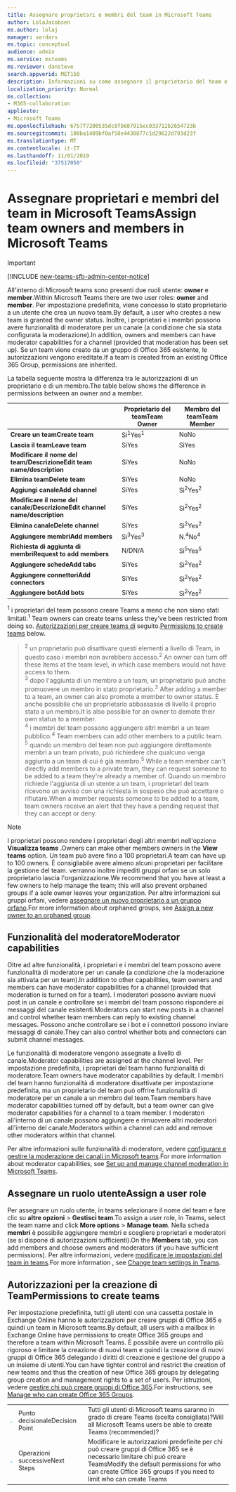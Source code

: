 ```yaml
---
title: Assegnare proprietari e membri del team in Microsoft Teams
author: LolaJacobsen
ms.author: lolaj
manager: serdars
ms.topic: conceptual
audience: admin
ms.service: msteams
ms.reviewer: dansteve
search.appverid: MET150
description: Informazioni su come assegnare il proprietario del team e i ruoli dei membri e le autorizzazioni in Microsoft teams, incluse le autorizzazioni per creare team.
localization_priority: Normal
ms.collection:
- M365-collaboration
appliesto:
- Microsoft Teams
ms.openlocfilehash: 6757f7200535dc8fb687915ec033712b2654723b
ms.sourcegitcommit: 100ba1409bf0af58e4430877c1d29622d793d23f
ms.translationtype: MT
ms.contentlocale: it-IT
ms.lasthandoff: 11/01/2019
ms.locfileid: "37517050"
---
```

<a name="assign-team-owners-and-members-in-microsoft-teams"></a><span data-ttu-id="c041e-103">Assegnare proprietari e membri del team in Microsoft Teams</span><span class="sxs-lookup"><span data-stu-id="c041e-103">Assign team owners and members in Microsoft Teams</span></span>
=================================================

> [!IMPORTANT]
> [!INCLUDE [new-teams-sfb-admin-center-notice](includes/new-teams-sfb-admin-center-notice.md)]

<span data-ttu-id="c041e-104">All'interno di Microsoft teams sono presenti due ruoli utente: **owner** e **member**.</span><span class="sxs-lookup"><span data-stu-id="c041e-104">Within Microsoft Teams there are two user roles: **owner** and **member**.</span></span> <span data-ttu-id="c041e-105">Per impostazione predefinita, viene concesso lo stato proprietario a un utente che crea un nuovo team.</span><span class="sxs-lookup"><span data-stu-id="c041e-105">By default, a user who creates a new team is granted the owner status.</span></span> <span data-ttu-id="c041e-106">Inoltre, i proprietari e i membri possono avere funzionalità di moderatore per un canale (a condizione che sia stata configurata la moderazione).</span><span class="sxs-lookup"><span data-stu-id="c041e-106">In addition, owners and members can have moderator capabilities for a channel (provided that moderation has been set up).</span></span> <span data-ttu-id="c041e-107">Se un team viene creato da un gruppo di Office 365 esistente, le autorizzazioni vengono ereditate.</span><span class="sxs-lookup"><span data-stu-id="c041e-107">If a team is created from an existing Office 365 Group, permissions are inherited.</span></span>

<span data-ttu-id="c041e-108">La tabella seguente mostra la differenza tra le autorizzazioni di un proprietario e di un membro.</span><span class="sxs-lookup"><span data-stu-id="c041e-108">The table below shows the difference in permissions between an owner and a member.</span></span>


|                                   | <span data-ttu-id="c041e-109">Proprietario del team</span><span class="sxs-lookup"><span data-stu-id="c041e-109">Team Owner</span></span> | <span data-ttu-id="c041e-110">Membro del team</span><span class="sxs-lookup"><span data-stu-id="c041e-110">Team Member</span></span> |
|-----------------------------------|------------|-------------|
|          <span data-ttu-id="c041e-111">**Creare un team**</span><span class="sxs-lookup"><span data-stu-id="c041e-111">**Create team**</span></span>          |    <span data-ttu-id="c041e-112">Sì<sup>1</sup></span><span class="sxs-lookup"><span data-stu-id="c041e-112">Yes<sup>1</sup></span></span>     |     <span data-ttu-id="c041e-113">No</span><span class="sxs-lookup"><span data-stu-id="c041e-113">No</span></span>      |
|          <span data-ttu-id="c041e-114">**Lascia il team**</span><span class="sxs-lookup"><span data-stu-id="c041e-114">**Leave team**</span></span>           |    <span data-ttu-id="c041e-115">Sì</span><span class="sxs-lookup"><span data-stu-id="c041e-115">Yes</span></span>     |     <span data-ttu-id="c041e-116">Sì</span><span class="sxs-lookup"><span data-stu-id="c041e-116">Yes</span></span>     |
|  <span data-ttu-id="c041e-117">**Modificare il nome del team/Descrizione**</span><span class="sxs-lookup"><span data-stu-id="c041e-117">**Edit team name/description**</span></span>   |    <span data-ttu-id="c041e-118">Sì</span><span class="sxs-lookup"><span data-stu-id="c041e-118">Yes</span></span>     |     <span data-ttu-id="c041e-119">No</span><span class="sxs-lookup"><span data-stu-id="c041e-119">No</span></span>      |
|          <span data-ttu-id="c041e-120">**Elimina team**</span><span class="sxs-lookup"><span data-stu-id="c041e-120">**Delete team**</span></span>          |    <span data-ttu-id="c041e-121">Sì</span><span class="sxs-lookup"><span data-stu-id="c041e-121">Yes</span></span>     |     <span data-ttu-id="c041e-122">No</span><span class="sxs-lookup"><span data-stu-id="c041e-122">No</span></span>      |
|          <span data-ttu-id="c041e-123">**Aggiungi canale**</span><span class="sxs-lookup"><span data-stu-id="c041e-123">**Add channel**</span></span>          |    <span data-ttu-id="c041e-124">Sì</span><span class="sxs-lookup"><span data-stu-id="c041e-124">Yes</span></span>     |    <span data-ttu-id="c041e-125">Sì<sup>2</sup></span><span class="sxs-lookup"><span data-stu-id="c041e-125">Yes<sup>2</sup></span></span>|
| <span data-ttu-id="c041e-126">**Modificare il nome del canale/Descrizione**</span><span class="sxs-lookup"><span data-stu-id="c041e-126">**Edit channel name/description**</span></span> |    <span data-ttu-id="c041e-127">Sì</span><span class="sxs-lookup"><span data-stu-id="c041e-127">Yes</span></span>     |    <span data-ttu-id="c041e-128">Sì<sup>2</sup></span><span class="sxs-lookup"><span data-stu-id="c041e-128">Yes<sup>2</sup></span></span>|
|        <span data-ttu-id="c041e-129">**Elimina canale**</span><span class="sxs-lookup"><span data-stu-id="c041e-129">**Delete channel**</span></span>         |    <span data-ttu-id="c041e-130">Sì</span><span class="sxs-lookup"><span data-stu-id="c041e-130">Yes</span></span>     |    <span data-ttu-id="c041e-131">Sì<sup>2</sup></span><span class="sxs-lookup"><span data-stu-id="c041e-131">Yes<sup>2</sup></span></span>|
|          <span data-ttu-id="c041e-132">**Aggiungere membri**</span><span class="sxs-lookup"><span data-stu-id="c041e-132">**Add members**</span></span>          |  <span data-ttu-id="c041e-133">Sì<sup>3</sup></span><span class="sxs-lookup"><span data-stu-id="c041e-133">Yes<sup>3</sup></span></span>   |     <span data-ttu-id="c041e-134">N.<sup>4</sup></span><span class="sxs-lookup"><span data-stu-id="c041e-134">No<sup>4</sup></span></span>    |
|          <span data-ttu-id="c041e-135">**Richiesta di aggiunta di membri**</span><span class="sxs-lookup"><span data-stu-id="c041e-135">**Request to add members**</span></span>          |  <span data-ttu-id="c041e-136">N/D</span><span class="sxs-lookup"><span data-stu-id="c041e-136">N/A</span></span>   |     <span data-ttu-id="c041e-137">Sì<sup>5</sup></span><span class="sxs-lookup"><span data-stu-id="c041e-137">Yes<sup>5</sup></span></span>     |
|           <span data-ttu-id="c041e-138">**Aggiungere schede**</span><span class="sxs-lookup"><span data-stu-id="c041e-138">**Add tabs**</span></span>            |    <span data-ttu-id="c041e-139">Sì</span><span class="sxs-lookup"><span data-stu-id="c041e-139">Yes</span></span>     |    <span data-ttu-id="c041e-140">Sì<sup>2</sup></span><span class="sxs-lookup"><span data-stu-id="c041e-140">Yes<sup>2</sup></span></span>|
|        <span data-ttu-id="c041e-141">**Aggiungere connettori**</span><span class="sxs-lookup"><span data-stu-id="c041e-141">**Add connectors**</span></span>         |    <span data-ttu-id="c041e-142">Sì</span><span class="sxs-lookup"><span data-stu-id="c041e-142">Yes</span></span>     |    <span data-ttu-id="c041e-143">Sì<sup>2</sup></span><span class="sxs-lookup"><span data-stu-id="c041e-143">Yes<sup>2</sup></span></span>|
|           <span data-ttu-id="c041e-144">**Aggiungere bot**</span><span class="sxs-lookup"><span data-stu-id="c041e-144">**Add bots**</span></span>            |    <span data-ttu-id="c041e-145">Sì</span><span class="sxs-lookup"><span data-stu-id="c041e-145">Yes</span></span>     |    <span data-ttu-id="c041e-146">Sì<sup>2</sup></span><span class="sxs-lookup"><span data-stu-id="c041e-146">Yes<sup>2</sup></span></span>|

<span data-ttu-id="c041e-147"><sup>1</sup> i proprietari del team possono creare Teams a meno che non siano stati limitati.</span><span class="sxs-lookup"><span data-stu-id="c041e-147"><sup>1</sup> Team owners can create teams unless they've been restricted from doing so.</span></span> <span data-ttu-id="c041e-148">[Autorizzazioni per creare teams di](#permissions-to-create-teams) seguito.</span><span class="sxs-lookup"><span data-stu-id="c041e-148">[Permissions to create teams](#permissions-to-create-teams) below.</span></span><br>
><span data-ttu-id="c041e-149"><sup>2</sup> un proprietario può disattivare questi elementi a livello di Team, in questo caso i membri non avrebbero accesso.</span><span class="sxs-lookup"><span data-stu-id="c041e-149"><sup>2</sup> An owner can turn off these items at the team level, in which case members would not have access to them.</span></span><br>
<span data-ttu-id="c041e-150"><sup>3</sup> dopo l'aggiunta di un membro a un team, un proprietario può anche promuovere un membro in stato proprietario.</span><span class="sxs-lookup"><span data-stu-id="c041e-150"><sup>3</sup> After adding a member to a team, an owner can also promote a member to owner status.</span></span> <span data-ttu-id="c041e-151">È anche possibile che un proprietario abbassasse di livello il proprio stato a un membro.</span><span class="sxs-lookup"><span data-stu-id="c041e-151">It is also possible for an owner to demote their own status to a member.</span></span><br>
<span data-ttu-id="c041e-152"><sup>4</sup> i membri del team possono aggiungere altri membri a un team pubblico.</span><span class="sxs-lookup"><span data-stu-id="c041e-152"><sup>4</sup> Team members can add other members to a public team.</span></span><br>
<span data-ttu-id="c041e-153"><sup>5</sup> quando un membro del team non può aggiungere direttamente membri a un team privato, può richiedere che qualcuno venga aggiunto a un team di cui è già membro.</span><span class="sxs-lookup"><span data-stu-id="c041e-153"><sup>5</sup> While a team member can't directly add members to a private team, they can request someone to be added to a team they're already a member of.</span></span> <span data-ttu-id="c041e-154">Quando un membro richiede l'aggiunta di un utente a un team, i proprietari del team ricevono un avviso con una richiesta in sospeso che può accettare o rifiutare.</span><span class="sxs-lookup"><span data-stu-id="c041e-154">When a member requests someone to be added to a team, team owners receive an alert that they have a pending request that they can accept or deny.</span></span>

> [!NOTE]
> <span data-ttu-id="c041e-155">I proprietari possono rendere i proprietari degli altri membri nell'opzione **Visualizza teams** .</span><span class="sxs-lookup"><span data-stu-id="c041e-155">Owners can make other members owners in the **View teams** option.</span></span> <span data-ttu-id="c041e-156">Un team può avere fino a 100 proprietari.</span><span class="sxs-lookup"><span data-stu-id="c041e-156">A team can have up to 100 owners.</span></span> <span data-ttu-id="c041e-157">È consigliabile avere almeno alcuni proprietari per facilitare la gestione del team. verranno inoltre impediti gruppi orfani se un solo proprietario lascia l'organizzazione.</span><span class="sxs-lookup"><span data-stu-id="c041e-157">We recommend that you have at least a few owners to help manage the team; this will also prevent orphaned groups if a sole owner leaves your organization.</span></span> <span data-ttu-id="c041e-158">Per altre informazioni sui gruppi orfani, vedere [assegnare un nuovo proprietario a un gruppo orfano](https://support.office.com/article/Assign-a-new-owner-to-an-orphaned-group-86bb3db6-8857-45d1-95c8-f6d540e45732).</span><span class="sxs-lookup"><span data-stu-id="c041e-158">For more information about orphaned groups, see [Assign a new owner to an orphaned group](https://support.office.com/article/Assign-a-new-owner-to-an-orphaned-group-86bb3db6-8857-45d1-95c8-f6d540e45732).</span></span>

## <a name="moderator-capabilities"></a><span data-ttu-id="c041e-159">Funzionalità del moderatore</span><span class="sxs-lookup"><span data-stu-id="c041e-159">Moderator capabilities</span></span>

<span data-ttu-id="c041e-160">Oltre ad altre funzionalità, i proprietari e i membri del team possono avere funzionalità di moderatore per un canale (a condizione che la moderazione sia attivata per un team).</span><span class="sxs-lookup"><span data-stu-id="c041e-160">In addition to other capabilities, team owners and members can have moderator capabilities for a channel (provided that moderation is turned on for a team).</span></span> <span data-ttu-id="c041e-161">I moderatori possono avviare nuovi post in un canale e controllare se i membri del team possono rispondere ai messaggi del canale esistenti.</span><span class="sxs-lookup"><span data-stu-id="c041e-161">Moderators can start new posts in a channel and control whether team members can reply to existing channel messages.</span></span> <span data-ttu-id="c041e-162">Possono anche controllare se i bot e i connettori possono inviare messaggi di canale.</span><span class="sxs-lookup"><span data-stu-id="c041e-162">They can also control whether bots and connectors can submit channel messages.</span></span>

<span data-ttu-id="c041e-163">Le funzionalità di moderatore vengono assegnate a livello di canale.</span><span class="sxs-lookup"><span data-stu-id="c041e-163">Moderator capabilities are assigned at the channel level.</span></span> <span data-ttu-id="c041e-164">Per impostazione predefinita, i proprietari del team hanno funzionalità di moderatore.</span><span class="sxs-lookup"><span data-stu-id="c041e-164">Team owners have moderator capabilities by default.</span></span> <span data-ttu-id="c041e-165">I membri del team hanno funzionalità di moderatore disattivate per impostazione predefinita, ma un proprietario del team può offrire funzionalità di moderatore per un canale a un membro del team.</span><span class="sxs-lookup"><span data-stu-id="c041e-165">Team members have moderator capabilities turned off by default, but a team owner can give moderator capabilities for a channel to a team member.</span></span> <span data-ttu-id="c041e-166">I moderatori all'interno di un canale possono aggiungere e rimuovere altri moderatori all'interno del canale.</span><span class="sxs-lookup"><span data-stu-id="c041e-166">Moderators within a channel can add and remove other moderators within that channel.</span></span>

<span data-ttu-id="c041e-167">Per altre informazioni sulle funzionalità di moderatore, vedere [configurare e gestire la moderazione dei canali in Microsoft teams](manage-channel-moderation-in-teams.md).</span><span class="sxs-lookup"><span data-stu-id="c041e-167">For more information about moderator capabilities, see [Set up and manage channel moderation in Microsoft Teams](manage-channel-moderation-in-teams.md).</span></span>

## <a name="assign-a-user-role"></a><span data-ttu-id="c041e-168">Assegnare un ruolo utente</span><span class="sxs-lookup"><span data-stu-id="c041e-168">Assign a user role</span></span>

<span data-ttu-id="c041e-169">Per assegnare un ruolo utente, in teams selezionare il nome del team e fare clic su **altre opzioni** > **Gestisci team**.</span><span class="sxs-lookup"><span data-stu-id="c041e-169">To assign a user role, in Teams, select the team name and click **More options** > **Manage team**.</span></span> <span data-ttu-id="c041e-170">Nella scheda **membri** è possibile aggiungere membri e scegliere proprietari e moderatori (se si dispone di autorizzazioni sufficienti).</span><span class="sxs-lookup"><span data-stu-id="c041e-170">On the **Members** tab, you can add members and choose owners and moderators (if you have sufficient permissions).</span></span> <span data-ttu-id="c041e-171">Per altre informazioni, vedere [modificare le impostazioni del team in teams](https://support.office.com/article/ce053b04-1b8e-4796-baa8-90dc427b3acc).</span><span class="sxs-lookup"><span data-stu-id="c041e-171">For more information , see [Change team settings in Teams](https://support.office.com/article/ce053b04-1b8e-4796-baa8-90dc427b3acc).</span></span>

## <a name="permissions-to-create-teams"></a><span data-ttu-id="c041e-172">Autorizzazioni per la creazione di Team</span><span class="sxs-lookup"><span data-stu-id="c041e-172">Permissions to create teams</span></span>

<span data-ttu-id="c041e-173">Per impostazione predefinita, tutti gli utenti con una cassetta postale in Exchange Online hanno le autorizzazioni per creare gruppi di Office 365 e quindi un team in Microsoft teams.</span><span class="sxs-lookup"><span data-stu-id="c041e-173">By default, all users with a mailbox in Exchange Online have permissions to create Office 365 groups and therefore a team within Microsoft Teams.</span></span> <span data-ttu-id="c041e-174">È possibile avere un controllo più rigoroso e limitare la creazione di nuovi team e quindi la creazione di nuovi gruppi di Office 365 delegando i diritti di creazione e gestione del gruppo a un insieme di utenti.</span><span class="sxs-lookup"><span data-stu-id="c041e-174">You can have tighter control and restrict the creation of new teams and thus the creation of new Office 365 groups by delegating group creation and management rights to a set of users.</span></span> <span data-ttu-id="c041e-175">Per istruzioni, vedere [gestire chi può creare gruppi di Office 365](https://support.office.com/article/manage-who-can-create-office-365-groups-4c46c8cb-17d0-44b5-9776-005fced8e618).</span><span class="sxs-lookup"><span data-stu-id="c041e-175">For instructions, see [Manage who can create Office 365 Groups](https://support.office.com/article/manage-who-can-create-office-365-groups-4c46c8cb-17d0-44b5-9776-005fced8e618).</span></span>


||||
|---------|---------|---------|
| ![Icona che rappresenta un punto decisionale](media/Assign_roles_and_permissions_in_Microsoft_Teams_image2.png)     |<span data-ttu-id="c041e-177">Punto decisionale</span><span class="sxs-lookup"><span data-stu-id="c041e-177">Decision Point</span></span>         |<span data-ttu-id="c041e-178">Tutti gli utenti di Microsoft teams saranno in grado di creare Teams (scelta consigliata)?</span><span class="sxs-lookup"><span data-stu-id="c041e-178">Will all Microsoft Teams users be able to create Teams (recommended)?</span></span>         |
| ![Icona che rappresenta i passaggi successivi](media/Assign_roles_and_permissions_in_Microsoft_Teams_image3.png)    |<span data-ttu-id="c041e-180">Operazioni successive</span><span class="sxs-lookup"><span data-stu-id="c041e-180">Next Steps</span></span>         |<span data-ttu-id="c041e-181">Modificare le autorizzazioni predefinite per chi può creare gruppi di Office 365 se è necessario limitare chi può creare Teams</span><span class="sxs-lookup"><span data-stu-id="c041e-181">Modify the default permissions for who can create Office 365 groups if you need to limit who can create Teams</span></span>         |
